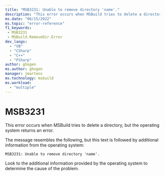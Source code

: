 ```yaml
---
title: "MSB3231: Unable to remove directory 'name'."
description: "This error occurs when MSBuild tries to delete a directory, but the operating system returns an error."
ms.date: "08/15/2022"
ms.topic: "error-reference"
f1_keywords:
 - MSB3231
 - MSBuild.RemoveDir.Error
dev_langs:
  - "VB"
  - "CSharp"
  - "C++"
  - "FSharp"
author: ghogen
ms.author: ghogen
manager: jmartens
ms.technology: msbuild
ms.workload:
  - "multiple"
---
```

# MSB3231

This error occurs when MSBuild tries to delete a directory, but the operating system returns an error.

The message resembles the following, but this text is followed by additional information from the operating system:

```output
MSB3231: Unable to remove directory 'name'.
```

Look to the additional information provided by the operating system to determine the cause of the problem.
